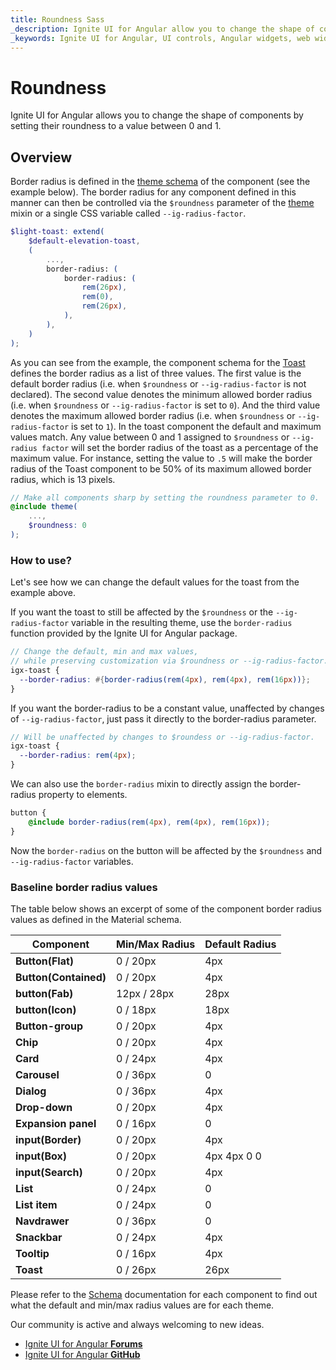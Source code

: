 ```yaml
---
title: Roundness Sass
_description: Ignite UI for Angular allow you to change the shape of components by changing their border-radius.
_keywords: Ignite UI for Angular, UI controls, Angular widgets, web widgets, UI widgets, Angular, Native Angular Components Suite, Native Angular Controls, Native Angular Components Library 
---
```


# Roundness
<p class="highlight">Ignite UI for Angular allows you to change the shape of components by setting their roundness to a value between 0 and 1.</p>
<div class="divider"></div>

## Overview
Border radius is defined in the [theme schema](https://github.com/IgniteUI/igniteui-theming/blob/18f878033898e1b6a3bb0ed28993e9a4037d1a80/sass/themes/schemas/components/light/_toast.scss#L44) of the component (see the example below). The border radius for any component defined in this manner can then be controlled via the `$roundness` parameter of the [theme]({environment:sassApiUrl}/themes#mixin-theme) mixin or a single CSS variable called `--ig-radius-factor`.

```scss
$light-toast: extend(
    $default-elevation-toast,
    (
        ...,
        border-radius: (
            border-radius: (
                rem(26px),
                rem(0),
                rem(26px),
            ),
        ),
    )
);
```

As you can see from the example, the component schema for the [Toast]({environment:sassApiUrl}/themes#function-toast-theme) defines the border radius as a list of three values. The first value is the default border radius (i.e. when `$roundness` or `--ig-radius-factor` is not declared). The second value denotes the minimum allowed border radius (i.e. when `$roundness` or `--ig-radius-factor` is set to `0`). And the third value denotes the maximum allowed border radius (i.e. when `$roundness` or `--ig-radius-factor` is set to `1`). In the toast component the default and maximum values match. Any value between 0 and 1 assigned to `$roundness` or `--ig-radius factor` will set the border radius of the toast as a percentage of the maximum value. For instance, setting the value to `.5` will make the border radius of the Toast component to be 50% of its maximum allowed border radius, which is 13 pixels.

```scss
// Make all components sharp by setting the roundness parameter to 0.
@include theme(
    ...,
    $roundness: 0
);
```

### How to use?
Let's see how we can change the default values for the toast from the example above.

If you want the toast to still be affected by the `$roundness` or the `--ig-radius-factor` variable in the resulting theme, use the `border-radius` function provided by the Ignite UI for Angular package.

```scss
// Change the default, min and max values,
// while preserving customization via $roundness or --ig-radius-factor.
igx-toast {
  --border-radius: #{border-radius(rem(4px), rem(4px), rem(16px))};
}
```

If you want the border-radius to be a constant value, unaffected by changes of `--ig-radius-factor`, just pass it directly to the border-radius parameter.

```scss
// Will be unaffected by changes to $roundess or --ig-radius-factor.
igx-toast {
  --border-radius: rem(4px);
}
```

We can also use the `border-radius` mixin to directly assign the border-radius property to elements. 

```scss
button {
    @include border-radius(rem(4px), rem(4px), rem(16px));
}
```
Now the `border-radius` on the button will be affected by the `$roundness` and `--ig-radius-factor` variables.

<div class="divider--half"></div>

### Baseline border radius values
The table below shows an excerpt of some of the component border radius values as defined in the Material schema.

| **Component**          | **Min/Max Radius** | **Default Radius** |
|------------------------|--------------------|--------------------|
| **Button(Flat)**       |  0 / 20px          | 4px                |
| **Button(Contained)**  |  0 / 20px          | 4px                |
| **button(Fab)**        |  12px / 28px       | 28px               |
| **button(Icon)**       |  0 / 18px          | 18px               |
| **Button-group**       |  0 / 20px          | 4px                |
| **Chip**               |  0 / 20px          | 4px                |
| **Card**               |  0 / 24px          | 4px                |
| **Carousel**           |  0 / 36px          | 0                  |
| **Dialog**             |  0 / 36px          | 4px                |
| **Drop-down**          |  0 / 20px          | 4px                |
| **Expansion panel**    |  0 / 16px          | 0                  |
| **input(Border)**      |  0 / 20px          | 4px                |
| **input(Box)**         |  0 / 20px          | 4px 4px 0 0        |
| **input(Search)**      |  0 / 20px          | 4px                |
| **List**               |  0 / 24px          | 0                  |
| **List item**          |  0 / 24px          | 0                  |
| **Navdrawer**          |  0 / 36px          | 0                  |
| **Snackbar**           |  0 / 24px          | 4px                |
| **Tooltip**            |  0 / 16px          | 4px                |
| **Toast**              |  0 / 26px          | 26px               |

Please refer to the [Schema]({environment:sassApiUrl}/schemas) documentation for each component to find out what the default and min/max radius values are for each theme.

<div class="divider--half"></div>

Our community is active and always welcoming to new ideas.

* [Ignite UI for Angular **Forums**](https://www.infragistics.com/community/forums/f/ignite-ui-for-angular)
* [Ignite UI for Angular **GitHub**](https://github.com/IgniteUI/igniteui-angular)
